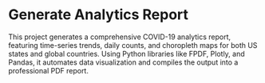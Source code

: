 # Generate Analytics Report
This project generates a comprehensive COVID-19 analytics report, featuring time-series trends, daily counts, and choropleth maps for both US states and global countries. Using Python libraries like FPDF, Plotly, and Pandas, it automates data visualization and compiles the output into a professional PDF report.
